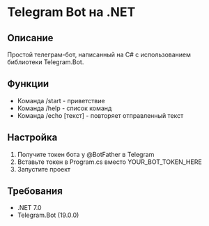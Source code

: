 # Telegram Bot на .NET

## Описание
Простой телеграм-бот, написанный на C# с использованием библиотеки Telegram.Bot.

## Функции
- Команда /start - приветствие
- Команда /help - список команд
- Команда /echo [текст] - повторяет отправленный текст

## Настройка
1. Получите токен бота у @BotFather в Telegram
2. Вставьте токен в Program.cs вместо YOUR_BOT_TOKEN_HERE
3. Запустите проект

## Требования
- .NET 7.0
- Telegram.Bot (19.0.0)